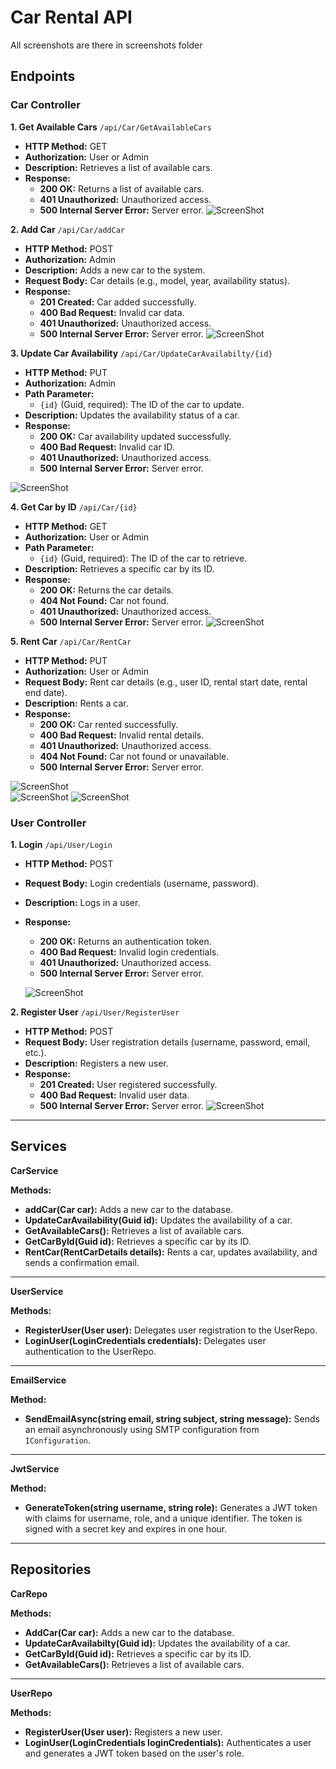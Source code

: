 # Car Rental API

All screenshots are there in screenshots folder

## Endpoints

### Car Controller

**1. Get Available Cars**
`/api/Car/GetAvailableCars`
* **HTTP Method:** GET
* **Authorization:** User or Admin
* **Description:** Retrieves a list of available cars.
* **Response:**
  * **200 OK:** Returns a list of available cars.
  * **401 Unauthorized:** Unauthorized access.
  * **500 Internal Server Error:** Server error.
 ![ScreenShot](https://raw.github.com/manan2002sharma/Car_Rental_Api/master/Screenshots/car_GetAvailableCars_Admin.png)  
 

**2. Add Car**
`/api/Car/addCar`
* **HTTP Method:** POST
* **Authorization:** Admin
* **Description:** Adds a new car to the system.
* **Request Body:** Car details (e.g., model, year, availability status).
* **Response:**
  * **201 Created:** Car added successfully.
  * **400 Bad Request:** Invalid car data.
  * **401 Unauthorized:** Unauthorized access.
  * **500 Internal Server Error:** Server error.
 ![ScreenShot](https://raw.github.com/manan2002sharma/Car_Rental_Api/master/Screenshots/car_addCar_withdataShownBelow.png)  
 
**3. Update Car Availability**
`/api/Car/UpdateCarAvailabilty/{id}`
* **HTTP Method:** PUT
* **Authorization:** Admin
* **Path Parameter:**
  * `{id}` (Guid, required): The ID of the car to update.
* **Description:** Updates the availability status of a car.
* **Response:**
  * **200 OK:** Car availability updated successfully.
  * **400 Bad Request:** Invalid car ID.
  * **401 Unauthorized:** Unauthorized access.
  * **500 Internal Server Error:** Server error.
  
 ![ScreenShot](https://raw.github.com/manan2002sharma/Car_Rental_Api/master/Screenshots/car_UpdateCarAvailability_Admin.png)  
 
**4. Get Car by ID**
`/api/Car/{id}`
* **HTTP Method:** GET
* **Authorization:** User or Admin
* **Path Parameter:**
  * `{id}` (Guid, required): The ID of the car to retrieve.
* **Description:** Retrieves a specific car by its ID.
* **Response:**
  * **200 OK:** Returns the car details.
  * **404 Not Found:** Car not found.
  * **401 Unauthorized:** Unauthorized access.
  * **500 Internal Server Error:** Server error.
 ![ScreenShot](https://raw.github.com/manan2002sharma/Car_Rental_Api/master/Screenshots/car_getByid_admin.png)   
 

**5. Rent Car**
`/api/Car/RentCar`
* **HTTP Method:** PUT
* **Authorization:** User or Admin
* **Request Body:** Rent car details (e.g., user ID, rental start date, rental end date).
* **Description:** Rents a car.
* **Response:**
  * **200 OK:** Car rented successfully.
  * **400 Bad Request:** Invalid rental details.
  * **401 Unauthorized:** Unauthorized access.
  * **404 Not Found:** Car not found or unavailable.
  * **500 Internal Server Error:** Server error.

 ![ScreenShot](https://raw.github.com/manan2002sharma/Car_Rental_Api/master/Screenshots/car_RentCar_Admin_TryingToRentUnavailableCar.png)  
  ![ScreenShot](https://raw.github.com/manan2002sharma/Car_Rental_Api/master/Screenshots/car_RentCar_Admin_CarRentedAndMaiilSent.png)
   ![ScreenShot](https://raw.github.com/manan2002sharma/Car_Rental_Api/master/Screenshots/Mail_sent_with_details_to_user_on_renting.png)
 

### User Controller

**1. Login**
`/api/User/Login`
* **HTTP Method:** POST
* **Request Body:** Login credentials (username, password).
* **Description:** Logs in a user.
* **Response:**
  * **200 OK:** Returns an authentication token.
  * **400 Bad Request:** Invalid login credentials.
  * **401 Unauthorized:** Unauthorized access.
  * **500 Internal Server Error:** Server error.

   ![ScreenShot](https://raw.github.com/manan2002sharma/Car_Rental_Api/master/Screenshots/user_Login_Admin.png)  
 

**2. Register User**
`/api/User/RegisterUser`
* **HTTP Method:** POST
* **Request Body:** User registration details (username, password, email, etc.).
* **Description:** Registers a new user.
* **Response:**
  * **201 Created:** User registered successfully.
  * **400 Bad Request:** Invalid user data.
  * **500 Internal Server Error:** Server error.
   ![ScreenShot](https://raw.github.com/manan2002sharma/Car_Rental_Api/master/Screenshots/user_registerUser_Admin.png) 
 
 
---
## Services

**CarService**

**Methods:**

* **addCar(Car car):** Adds a new car to the database.
* **UpdateCarAvailability(Guid id):** Updates the availability of a car.
* **GetAvailableCars():** Retrieves a list of available cars.
* **GetCarById(Guid id):** Retrieves a specific car by its ID.
* **RentCar(RentCarDetails details):** Rents a car, updates availability, and sends a confirmation email.

---

**UserService**

**Methods:**

* **RegisterUser(User user):** Delegates user registration to the UserRepo.
* **LoginUser(LoginCredentials credentials):** Delegates user authentication to the UserRepo.
---
**EmailService**

**Method:**

* **SendEmailAsync(string email, string subject, string message):** Sends an email asynchronously using SMTP configuration from `IConfiguration`.

---

**JwtService**

**Method:**

* **GenerateToken(string username, string role):** Generates a JWT token with claims for username, role, and a unique identifier. The token is signed with a secret key and expires in one hour.

---

## Repositories

**CarRepo**

**Methods:**

* **AddCar(Car car):** Adds a new car to the database.
* **UpdateCarAvailabilty(Guid id):** Updates the availability of a car.
* **GetCarById(Guid id):** Retrieves a specific car by its ID.
* **GetAvailableCars():** Retrieves a list of available cars.


---

**UserRepo**

**Methods:**

* **RegisterUser(User user):** Registers a new user.
* **LoginUser(LoginCredentials loginCredentials):** Authenticates a user and generates a JWT token based on the user's role.




